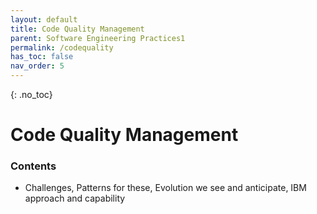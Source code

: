 ```yaml
---
layout: default
title: Code Quality Management
parent: Software Engineering Practices1
permalink: /codequality
has_toc: false
nav_order: 5
---
```

<!-- To change parent to Software Engineering Practices when content is completed -->


{: .no_toc}
# Code Quality Management

### Contents
-    Challenges, Patterns for these, Evolution we see and anticipate, IBM approach and capability